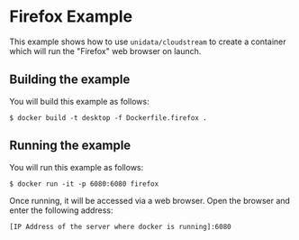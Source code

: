 # Firefox Example

This example shows how to use `unidata/cloudstream` to create a container which will run the "Firefox" web browser on launch.

## Building the example

You will build this example as follows:

    $ docker build -t desktop -f Dockerfile.firefox .

## Running the example

You will run this example as follows:

    $ docker run -it -p 6080:6080 firefox

Once running, it will be accessed via a web browser.  Open the browser and enter the following address:

    [IP Address of the server where docker is running]:6080
